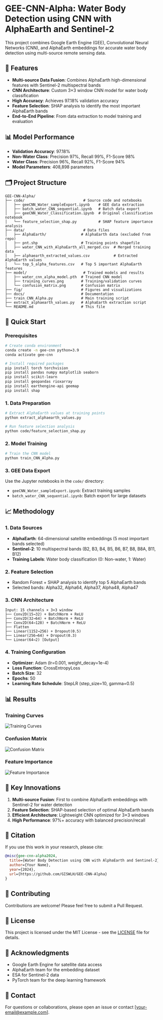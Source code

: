 # GEE-CNN-Alpha: Water Body Detection using CNN with AlphaEarth and Sentinel-2

This project combines Google Earth Engine (GEE), Convolutional Neural Networks (CNN), and AlphaEarth embeddings for accurate water body detection using multi-source remote sensing data.

## 🌟 Features

- **Multi-source Data Fusion**: Combines AlphaEarth high-dimensional features with Sentinel-2 multispectral bands
- **CNN Architecture**: Custom 3×3 window CNN model for water body classification
- **High Accuracy**: Achieves 97.18% validation accuracy
- **Feature Selection**: SHAP analysis to identify the most important AlphaEarth bands
- **End-to-End Pipeline**: From data extraction to model training and evaluation

## 📊 Model Performance

- **Validation Accuracy**: 97.18%
- **Non-Water Class**: Precision 97%, Recall 99%, F1-Score 98%
- **Water Class**: Precision 96%, Recall 92%, F1-Score 94%
- **Model Parameters**: 408,898 parameters

## 🗂️ Project Structure

```
GEE-CNN-Alpha/
├── code/                           # Source code and notebooks
│   ├── geeCNN_Water_sampleExport.ipynb    # GEE data extraction
│   ├── batch_water_CNN_sequential.ipynb   # Batch data export
│   ├── geeCNN_Water_Classification.ipynb  # Original classification notebook
│   └── feature_selection_shap.py          # SHAP feature importance analysis
├── data/                           # Data files
│   ├── AlphaEarth/                # AlphaEarth data (excluded from repo)
│   ├── pnt.shp                    # Training points shapefile
│   ├── water_CNN_with_AlphaEarth_all_merged.csv  # Merged training data
│   ├── alphaearth_extracted_values.csv           # Extracted AlphaEarth values
│   └── top_5_alpha_features.csv   # Top 5 important AlphaEarth features
├── model/                          # Trained models and results
│   ├── water_cnn_alpha_model.pth  # Trained CNN model
│   ├── training_curves.png        # Training/validation curves
│   └── confusion_matrix.png       # Confusion matrix
├── fig/                           # Figures and visualizations
├── docs/                          # Documentation
├── train_CNN_Alpha.py             # Main training script
├── extract_alphaearth_values.py   # AlphaEarth extraction script
└── README.md                      # This file
```

## 🚀 Quick Start

### Prerequisites

```bash
# Create conda environment
conda create -n gee-cnn python=3.9
conda activate gee-cnn

# Install required packages
pip install torch torchvision
pip install pandas numpy matplotlib seaborn
pip install scikit-learn
pip install geopandas rioxarray
pip install earthengine-api geemap
pip install shap
```

### 1. Data Preparation

```bash
# Extract AlphaEarth values at training points
python extract_alphaearth_values.py

# Run feature selection analysis
python code/feature_selection_shap.py
```

### 2. Model Training

```bash
# Train the CNN model
python train_CNN_Alpha.py
```

### 3. GEE Data Export

Use the Jupyter notebooks in the `code/` directory:
- `geeCNN_Water_sampleExport.ipynb`: Extract training samples
- `batch_water_CNN_sequential.ipynb`: Batch export for large datasets

## 📈 Methodology

### 1. Data Sources
- **AlphaEarth**: 64-dimensional satellite embeddings (5 most important bands selected)
- **Sentinel-2**: 10 multispectral bands (B2, B3, B4, B5, B6, B7, B8, B8A, B11, B12)
- **Training Labels**: Water body classification (0: Non-water, 1: Water)

### 2. Feature Selection
- Random Forest + SHAP analysis to identify top 5 AlphaEarth bands
- Selected bands: Alpha32, Alpha64, Alpha37, Alpha48, Alpha47

### 3. CNN Architecture
```
Input: 15 channels × 3×3 window
├── Conv2D(15→32) + BatchNorm + ReLU
├── Conv2D(32→64) + BatchNorm + ReLU  
├── Conv2D(64→128) + BatchNorm + ReLU
├── Flatten
├── Linear(1152→256) + Dropout(0.5)
├── Linear(256→64) + Dropout(0.3)
└── Linear(64→2) [Output]
```

### 4. Training Configuration
- **Optimizer**: Adam (lr=0.001, weight_decay=1e-4)
- **Loss Function**: CrossEntropyLoss
- **Batch Size**: 32
- **Epochs**: 50
- **Learning Rate Schedule**: StepLR (step_size=10, gamma=0.5)

## 📊 Results

### Training Curves
![Training Curves](model/training_curves.png)

### Confusion Matrix
![Confusion Matrix](model/confusion_matrix.png)

### Feature Importance
![Feature Importance](image/feature_importance_analysis.png)

## 🔬 Key Innovations

1. **Multi-source Fusion**: First to combine AlphaEarth embeddings with Sentinel-2 for water detection
2. **Feature Selection**: SHAP-based selection of optimal AlphaEarth bands
3. **Efficient Architecture**: Lightweight CNN optimized for 3×3 windows
4. **High Performance**: 97%+ accuracy with balanced precision/recall

## 📝 Citation

If you use this work in your research, please cite:

```bibtex
@misc{gee-cnn-alpha2024,
  title={Water Body Detection using CNN with AlphaEarth and Sentinel-2},
  author={Your Name},
  year={2024},
  url={https://github.com/GISWLH/GEE-CNN-Alpha}
}
```

## 🤝 Contributing

Contributions are welcome! Please feel free to submit a Pull Request.

## 📄 License

This project is licensed under the MIT License - see the [LICENSE](LICENSE) file for details.

## 🙏 Acknowledgments

- Google Earth Engine for satellite data access
- AlphaEarth team for the embedding dataset
- ESA for Sentinel-2 data
- PyTorch team for the deep learning framework

## 📧 Contact

For questions or collaborations, please open an issue or contact [your-email@example.com].
